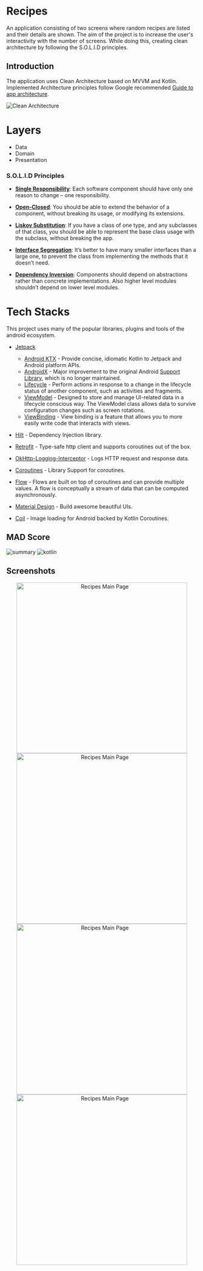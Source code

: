 # Recipes

An application consisting of two screens where random recipes are listed and their details are shown.
The aim of the project is to increase the user's interactivity with the number of screens. While doing this, creating clean architecture by following the S.O.L.I.D principles.

Introduction
------------
The application uses Clean Architecture based on MVVM and Kotlin. Implemented
Architecture principles follow Google recommended [Guide to app architecture](https://developer.android.com/jetpack/docs/guide).

![Clean Architecture](https://user-images.githubusercontent.com/73955284/150781105-35e8a16f-47a7-4579-97fb-2258ad8dae68.jpeg)

# Layers
- Data
- Domain
- Presentation

### S.O.L.I.D Principles

- [__Single Responsibility__](https://en.wikipedia.org/wiki/Single-responsibility_principle): Each software component should have only one reason to change – one responsibility.

- [__Open-Closed__](https://en.wikipedia.org/wiki/Open%E2%80%93closed_principle#:~:text=In%20object%2Doriented%20programming%2C%20the,without%20modifying%20its%20source%20code.): You should be able to extend the behavior of a component, without breaking its usage, or modifying its extensions.

- [__Liskov Substitution__](https://en.wikipedia.org/wiki/Liskov_substitution_principle): If you have a class of one type, and any subclasses of that class, you should be able to represent the base class usage with the subclass, without breaking the app.

- [__Interface Segregation__](https://en.wikipedia.org/wiki/Interface_segregation_principle): It’s better to have many smaller interfaces than a large one, to prevent the class from implementing the methods that it doesn’t need.

- [__Dependency Inversion__](https://en.wikipedia.org/wiki/Dependency_inversion_principle): Components should depend on abstractions rather than concrete implementations. Also higher level modules shouldn’t depend on lower level modules.

# Tech Stacks
This project uses many of the popular libraries, plugins and tools of the android ecosystem.

- [Jetpack](https://developer.android.com/jetpack)

  - [Android KTX](https://developer.android.com/kotlin/ktx.html) - Provide concise, idiomatic Kotlin to Jetpack and Android platform APIs.
  - [AndroidX](https://developer.android.com/jetpack/androidx) - Major improvement to the original Android [Support Library](https://developer.android.com/topic/libraries/support-library/index), which is no longer maintained.
  - [Lifecycle](https://developer.android.com/topic/libraries/architecture/lifecycle) - Perform actions in response to a change in the lifecycle status of another component, such as activities and fragments.
  - [ViewModel](https://developer.android.com/topic/libraries/architecture/viewmodel) - Designed to store and manage UI-related data in a lifecycle conscious way. The ViewModel class allows data to survive configuration changes such as screen rotations.
  - [ViewBinding](https://developer.android.com/topic/libraries/view-binding) - View binding is a feature that allows you to more easily write code that interacts with views.

- [Hilt](https://dagger.dev/hilt/) - Dependency Injection library.

- [Retrofit](https://square.github.io/retrofit/) - Type-safe http client and supports coroutines out of the box.
- [OkHttp-Logging-Interceptor](https://github.com/square/okhttp/blob/master/okhttp-logging-interceptor/README.md) - Logs HTTP request and response data.
- [Coroutines](https://github.com/Kotlin/kotlinx.coroutines) - Library Support for coroutines.
- [Flow](https://developer.android.com/kotlin/flow) - Flows are built on top of coroutines and can provide multiple values. A flow is conceptually a stream of data that can be computed asynchronously.
- [Material Design](https://material.io/develop/android/docs/getting-started/) - Build awesome beautiful UIs.
- [Coil](https://github.com/coil-kt/coil) - Image loading for Android backed by Kotlin Coroutines.

## MAD Score
![summary](https://user-images.githubusercontent.com/73955284/151040121-20f1cd2e-c256-4156-bc87-a6ea8df174b1.png)
![kotlin](https://user-images.githubusercontent.com/73955284/151040247-f3c0720e-7aa0-4bd1-82e4-69fa316abba0.png)

## Screenshots

<p align="center">
<img alt="Recipes Main Page" height="450px" src="https://user-images.githubusercontent.com/73955284/150795735-16b7e0c2-345e-4aff-8f41-44c6136eea21.png"  />

<img alt="Recipes Main Page" height="450px" src="https://user-images.githubusercontent.com/73955284/150795804-38be9fbe-f296-40d0-a107-bc02b9672aa7.png"  />

<img alt="Recipes Main Page" height="450px" src="https://user-images.githubusercontent.com/73955284/150795858-80091da2-e4c8-4183-9094-d3ba0352db69.png"   />

<img alt="Recipes Main Page" height="450px" src="https://user-images.githubusercontent.com/73955284/150795899-ed5e6a09-fa1c-4ac7-b0b9-3510a8df192a.png"   />
</p>

